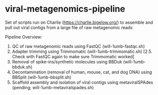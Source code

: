 # viral-metagenomics-pipeline
Set of scripts run on Charlie (https://charlie.bigelow.org/) to assemble and pull out viral contigs from a large file of raw metagenomic reads

Pipeline Overview:
1. QC of raw metagenomic reads using FastQC (will-1umb-fastqc.sh)
2. Adapter trimming using Trimmomatic (will-1umb-trimmomatic.sh)
[2.5. Check with FastQC again to make sure Trimmomatic worked]
3. Removal of spike-ins/synthetic molecules using BBDuk (will-1umb-bbduk.sh)
4. Decontamination (removal of human, mouse, cat, and dog DNA) using BBSplit (will-1umb-bbsplit.sh)
5. Scaffold assembly and isolation of viral contigs using metaviralSPAdes (pending; will-1umb-metaviralspades.sh)
